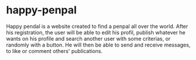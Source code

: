 # happy-penpal

Happy pendal is a website created to find a penpal all over the world. 
After his registration, the user will be able to edit his profil, publish whatever he wants on his profile and search another user with some criterias, or randomly with a button. 
He will then be able to send and receive messages, to like or comment others' publications. 

